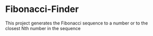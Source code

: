 # Fibonacci-Finder
This project generates the Fibonacci sequence to a number or to the closest Nth number in the sequence
